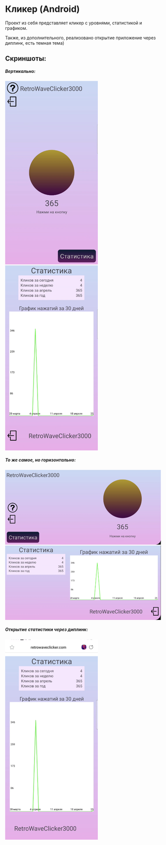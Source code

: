 # Кликер (Android)

Проект из себя представляет кликер с уровнями, статистикой и графиком.

Также, из дополнительного, реализовано открытие приложение через диплинк, есть темная тема)

## Скриншоты:

##### Вертикально:

<img src="screenshots/portrait-main.png" alt="Главный экран" width="300"/>

<img src="screenshots/portrait-stats.png" alt="Статистика" width="300"/>

##### То же самое, но горизонтально:

<img src="screenshots/landscape-main.png" alt="Главный экран (горизонт)" width="600"/>

<img src="screenshots/landscape-stats.png" alt="Статистика (горизонт)" width="600"/>

##### Открытие статистики через диплинк:

<img src="screenshots/deeplink-browser.png" alt="В браузере" width="300"/>

<img src="screenshots/deeplink-stats.png" alt="Статистика через диплинк" width="300"/>

